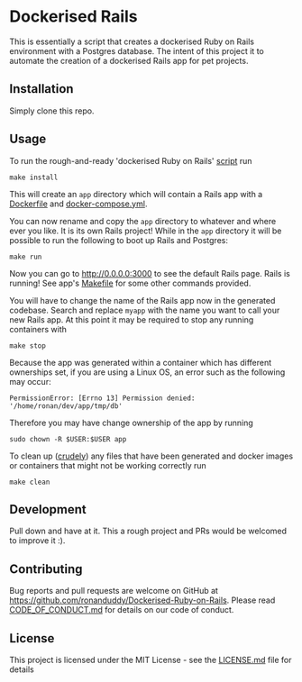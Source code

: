 # Dockerised Rails

This is essentially a script that creates a dockerised Ruby on Rails environment with a Postgres database. The intent of this project it to automate the creation of a dockerised Rails app for pet projects.

## Installation

Simply clone this repo.

## Usage

To run the rough-and-ready 'dockerised Ruby on Rails' [script](installer.sh) run
```Shell
make install
```

This will create an `app` directory which will contain a Rails app with a [Dockerfile](Dockerfile) and [docker-compose.yml](docker-compose.yml).

You can now rename and copy the `app` directory to whatever and where ever you like. It is its own Rails project! While in the `app` directory it will be possible to run the following to boot up Rails and Postgres:
```Shell
make run
```

Now you can go to http://0.0.0.0:3000 to see the default Rails page. Rails is running! See app's [Makefile](Makefile.app) for some other commands provided.

You will have to change the name of the Rails app now in the generated codebase. Search and replace `myapp` with the name you want to call your new Rails app. At this point it may be required to stop any running containers with 
```Shell
make stop
```

Because the app was generated within a container which has different ownerships set, if you are using a Linux OS, an error such as the following may occur: 
```Shell
PermissionError: [Errno 13] Permission denied: '/home/ronan/dev/app/tmp/db'
```

Therefore you may have change ownership of the app by running 
```Shell
sudo chown -R $USER:$USER app
```

To clean up ([crudely](Makefile)) any files that have been generated and docker images or containers that might not be working correctly run
```Shell
make clean
```

## Development

Pull down and have at it. This a rough project and PRs would be welcomed to improve it :).

## Contributing

Bug reports and pull requests are welcome on GitHub at https://github.com/ronanduddy/Dockerised-Ruby-on-Rails. Please read [CODE_OF_CONDUCT.md](CODE_OF_CONDUCT.md) for details on our code of conduct.

## License

This project is licensed under the MIT License - see the [LICENSE.md](LICENCE.md) file for details
